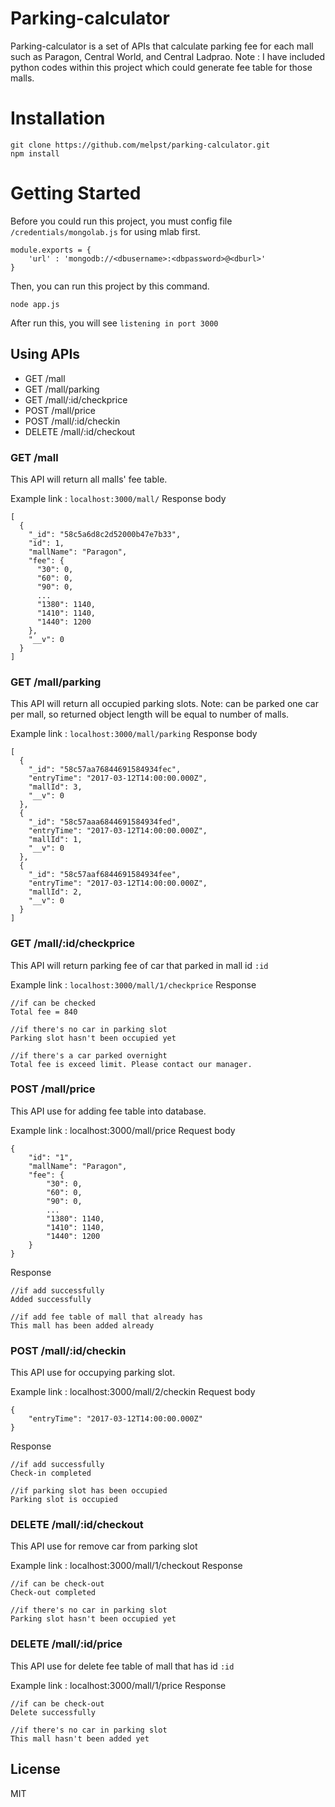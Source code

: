 # Parking-calculator

Parking-calculator is a set of APIs that calculate parking fee for each mall such as Paragon, Central World, and Central Ladprao.
Note : I have included python codes within this project which could generate fee table for those malls.

# Installation
```
git clone https://github.com/melpst/parking-calculator.git
npm install
```

# Getting Started
Before you could run this project, you must config file `/credentials/mongolab.js` for using mlab first.
```
module.exports = {
	'url' : 'mongodb://<dbusername>:<dbpassword>@<dburl>'
}
```
Then, you can run this project by this command.
```
node app.js
```
After run this, you will see `listening in port 3000`

## Using APIs
  - GET /mall
  - GET /mall/parking
  - GET /mall/:id/checkprice
  - POST /mall/price
  - POST /mall/:id/checkin
  - DELETE /mall/:id/checkout

### GET /mall
This API will return all malls' fee table.

Example link : `localhost:3000/mall/`
Response body
```
[
  {
    "_id": "58c5a6d8c2d52000b47e7b33",
    "id": 1,
    "mallName": "Paragon",
    "fee": {
      "30": 0,
      "60": 0,
      "90": 0,
      ...
      "1380": 1140,
      "1410": 1140,
      "1440": 1200
    },
    "__v": 0
  }
]
```

### GET /mall/parking
This API will return all occupied parking slots.
Note: can be parked one car per mall, so returned object length will be equal to number of malls.

Example link : `localhost:3000/mall/parking`
Response body
```
[
  {
    "_id": "58c57aa76844691584934fec",
    "entryTime": "2017-03-12T14:00:00.000Z",
    "mallId": 3,
    "__v": 0
  },
  {
    "_id": "58c57aaa6844691584934fed",
    "entryTime": "2017-03-12T14:00:00.000Z",
    "mallId": 1,
    "__v": 0
  },
  {
    "_id": "58c57aaf6844691584934fee",
    "entryTime": "2017-03-12T14:00:00.000Z",
    "mallId": 2,
    "__v": 0
  }
]
```

### GET /mall/:id/checkprice
This API will return parking fee of car that parked in mall id `:id`

Example link : `localhost:3000/mall/1/checkprice`
Response
```
//if can be checked
Total fee = 840

//if there's no car in parking slot
Parking slot hasn't been occupied yet

//if there's a car parked overnight
Total fee is exceed limit. Please contact our manager.
```

### POST /mall/price
This API use for adding fee table into database.

Example link : localhost:3000/mall/price
Request body
```
{
	"id": "1",
	"mallName": "Paragon",
	"fee": {
		"30": 0,
		"60": 0,
		"90": 0,
	    ...
		"1380": 1140,
		"1410": 1140,
		"1440": 1200
	}
}
```
Response
```
//if add successfully
Added successfully

//if add fee table of mall that already has
This mall has been added already
```

### POST /mall/:id/checkin
This API use for occupying parking slot.

Example link : localhost:3000/mall/2/checkin
Request body
```
{
	"entryTime": "2017-03-12T14:00:00.000Z"
}
```
Response
```
//if add successfully
Check-in completed

//if parking slot has been occupied
Parking slot is occupied
```

### DELETE /mall/:id/checkout
This API use for remove car from parking slot

Example link : localhost:3000/mall/1/checkout
Response
```
//if can be check-out
Check-out completed

//if there's no car in parking slot
Parking slot hasn't been occupied yet
```

### DELETE /mall/:id/price
This API use for delete fee table of mall that has id `:id`

Example link : localhost:3000/mall/1/price
Response
```
//if can be check-out
Delete successfully

//if there's no car in parking slot
This mall hasn't been added yet
```

License
----

MIT

